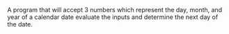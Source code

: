 A program that will accept 3 numbers which represent the day, month, and year of a calendar date evaluate the inputs and determine
the next day of the date.
